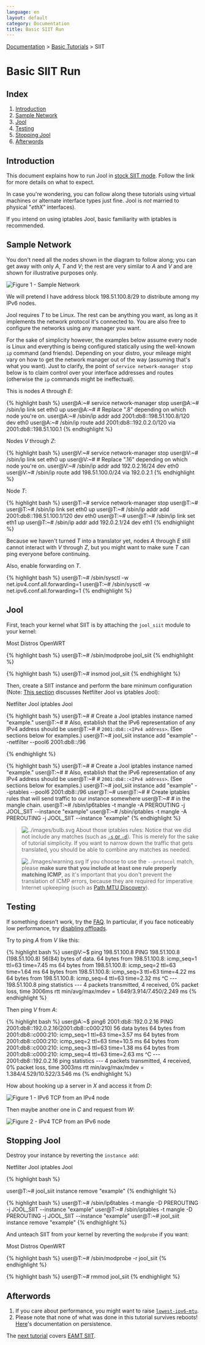 ```yaml
---
language: en
layout: default
category: Documentation
title: Basic SIIT Run
---
```


[Documentation](documentation.html) > [Basic Tutorials](documentation.html#basic-tutorials) > SIIT

# Basic SIIT Run

## Index

1. [Introduction](#introduction)
2. [Sample Network](#sample-network)
3. [Jool](#jool)
4. [Testing](#testing)
5. [Stopping Jool](#stopping-jool)
6. [Afterwords](#afterwords)

## Introduction

This document explains how to run Jool in [stock SIIT mode](intro-xlat.html#siit-traditional). Follow the link for more details on what to expect.

In case you're wondering, you can follow along these tutorials using virtual machines or alternate interface types just fine. Jool is _not_ married to physical "_ethX_" interfaces).

If you intend on using iptables Jool, basic familiarity with iptables is recommended.

## Sample Network

You don't need all the nodes shown in the diagram to follow along; you can get away with only _A_, _T_ and _V_; the rest are very similar to _A_ and _V_ and are shown for illustrative purposes only.

![Figure 1 - Sample Network](../images/network/vanilla.svg)

We will pretend I have address block 198.51.100.8/29 to distribute among my IPv6 nodes.

Jool requires _T_ to be Linux. The rest can be anything you want, as long as it implements the network protocol it's connected to. You are also free to configure the networks using any manager you want.

For the sake of simplicity however, the examples below assume every node is Linux and everything is being configured statically using the well-known `ip` command (and friends). Depending on your distro, your mileage might vary on how to get the network manager out of the way (assuming that's what you want). Just to clarify, the point of `service network-manager stop` below is to claim control over your interface addresses and routes (otherwise the `ip` commands might be ineffectual).

This is nodes _A_ through _E_:

{% highlight bash %}
user@A:~# service network-manager stop
user@A:~# /sbin/ip link set eth0 up
user@A:~# # Replace ".8" depending on which node you're on.
user@A:~# /sbin/ip addr add 2001:db8::198.51.100.8/120 dev eth0
user@A:~# /sbin/ip route add 2001:db8::192.0.2.0/120 via 2001:db8::198.51.100.1
{% endhighlight %}

Nodes _V_ through _Z_:

{% highlight bash %}
user@V:~# service network-manager stop
user@V:~# /sbin/ip link set eth0 up
user@V:~# # Replace ".16" depending on which node you're on.
user@V:~# /sbin/ip addr add 192.0.2.16/24 dev eth0
user@V:~# /sbin/ip route add 198.51.100.0/24 via 192.0.2.1
{% endhighlight %}

Node _T_:

{% highlight bash %}
user@T:~# service network-manager stop
user@T:~# 
user@T:~# /sbin/ip link set eth0 up
user@T:~# /sbin/ip addr add 2001:db8::198.51.100.1/120 dev eth0
user@T:~# 
user@T:~# /sbin/ip link set eth1 up
user@T:~# /sbin/ip addr add 192.0.2.1/24 dev eth1
{% endhighlight %}

Because we haven't turned _T_ into a translator yet, nodes _A_ through _E_ still cannot interact with _V_ through _Z_, but you might want to make sure _T_ can ping everyone before continuing.

Also, enable forwarding on _T_.

{% highlight bash %}
user@T:~# /sbin/sysctl -w net.ipv4.conf.all.forwarding=1
user@T:~# /sbin/sysctl -w net.ipv6.conf.all.forwarding=1
{% endhighlight %}

## Jool

First, teach your kernel what SIIT is by attaching the `jool_siit` module to your kernel:

<div class="distro-menu">
	<span class="distro-selector" onclick="showDistro(this);">Most Distros</span>
	<span class="distro-selector" onclick="showDistro(this);">OpenWRT</span>
</div>

<!-- Most Distros -->
{% highlight bash %}
user@T:~# /sbin/modprobe jool_siit
{% endhighlight %}

<!-- OpenWRT -->
{% highlight bash %}
user@T:~# insmod jool_siit
{% endhighlight %}

Then, create a SIIT instance and perform the bare minimum configuration (Note: [This section](intro-jool.html#design) discusses Netfilter Jool vs iptables Jool):

<div class="distro-menu">
	<span class="distro-selector" onclick="showDistro(this);">Netfilter Jool</span>
	<span class="distro-selector" onclick="showDistro(this);">iptables Jool</span>
</div>

<!-- Netfilter Jool -->
{% highlight bash %}
user@T:~# # Create a Jool iptables instance named "example."
user@T:~# # Also, establish that the IPv6 representation of any IPv4 address should be
user@T:~# # `2001:db8::<IPv4 address>`. (See sections below for examples.)
user@T:~# jool_siit instance add "example" --netfilter --pool6 2001:db8::/96 
 
 
 
 
 
{% endhighlight %}

<!-- iptables Jool -->
{% highlight bash %}
user@T:~# # Create a Jool iptables instance named "example."
user@T:~# # Also, establish that the IPv6 representation of any IPv4 address should be
user@T:~# # `2001:db8::<IPv4 address>`. (See sections below for examples.)
user@T:~# jool_siit instance add "example" --iptables  --pool6 2001:db8::/96
user@T:~# 
user@T:~# # Create iptables rules that will send traffic to our instance somewhere
user@T:~# # in the mangle chain.
user@T:~# /sbin/ip6tables -t mangle -A PREROUTING -j JOOL_SIIT --instance "example"
user@T:~# /sbin/iptables  -t mangle -A PREROUTING -j JOOL_SIIT --instance "example"
{% endhighlight %}

> ![../images/bulb.svg](../images/bulb.svg) About those iptables rules: Notice that we did not include any matches (such as [`-s` or `-d`](https://netfilter.org/documentation/HOWTO/packet-filtering-HOWTO-7.html#ss7.3)). This is merely for the sake of tutorial simplicity. If you want to narrow down the traffic that gets translated, you should be able to combine any matches as needed.
> 
> ![../images/warning.svg](../images/warning.svg) If you choose to use the `--protocol` match, please **make sure that you include at least one rule properly matching ICMP**, as it's important that you don't prevent the translation of ICMP errors, because they are required for imperative Internet upkeeping (such as [Path MTU Discovery](https://en.wikipedia.org/wiki/Path_MTU_Discovery)).

## Testing

If something doesn't work, try the [FAQ](faq.html). In particular, if you face noticeably low performance, try [disabling offloads](offloads.html).

Try to ping _A_ from _V_ like this:

{% highlight bash %}
user@V:~$ ping 198.51.100.8
PING 198.51.100.8 (198.51.100.8) 56(84) bytes of data.
64 bytes from 198.51.100.8: icmp_seq=1 ttl=63 time=7.45 ms
64 bytes from 198.51.100.8: icmp_seq=2 ttl=63 time=1.64 ms
64 bytes from 198.51.100.8: icmp_seq=3 ttl=63 time=4.22 ms
64 bytes from 198.51.100.8: icmp_seq=4 ttl=63 time=2.32 ms
^C
--- 198.51.100.8 ping statistics ---
4 packets transmitted, 4 received, 0% packet loss, time 3006ms
rtt min/avg/max/mdev = 1.649/3.914/7.450/2.249 ms
{% endhighlight %}

Then ping _V_ from _A_:

{% highlight bash %}
user@A:~$ ping6 2001:db8::192.0.2.16
PING 2001:db8::192.0.2.16(2001:db8::c000:210) 56 data bytes
64 bytes from 2001:db8::c000:210: icmp_seq=1 ttl=63 time=3.57 ms
64 bytes from 2001:db8::c000:210: icmp_seq=2 ttl=63 time=10.5 ms
64 bytes from 2001:db8::c000:210: icmp_seq=3 ttl=63 time=1.38 ms
64 bytes from 2001:db8::c000:210: icmp_seq=4 ttl=63 time=2.63 ms
^C
--- 2001:db8::192.0.2.16 ping statistics ---
4 packets transmitted, 4 received, 0% packet loss, time 3003ms
rtt min/avg/max/mdev = 1.384/4.529/10.522/3.546 ms
{% endhighlight %}

How about hooking up a server in _X_ and access it from _D_:

![Figure 1 - IPv6 TCP from an IPv4 node](../images/run-vanilla-firefox-4to6.png)

Then maybe another one in _C_ and request from _W_:

![Figure 2 - IPv4 TCP from an IPv6 node](../images/run-vanilla-firefox-6to4.png)

## Stopping Jool

Destroy your instance by reverting the `instance add`:

<div class="distro-menu">
	<span class="distro-selector" onclick="showDistro(this);">Netfilter Jool</span>
	<span class="distro-selector" onclick="showDistro(this);">iptables Jool</span>
</div>

<!-- Netfilter Jool -->
{% highlight bash %}
 
 
user@T:~# jool_siit instance remove "example"
{% endhighlight %}

<!-- iptables Jool -->
{% highlight bash %}
user@T:~# /sbin/ip6tables -t mangle -D PREROUTING -j JOOL_SIIT --instance "example"
user@T:~# /sbin/iptables  -t mangle -D PREROUTING -j JOOL_SIIT --instance "example"
user@T:~# jool_siit instance remove "example"
{% endhighlight %}

And unteach SIIT from your kernel by reverting the `modprobe` if you want:

<div class="distro-menu">
	<span class="distro-selector" onclick="showDistro(this);">Most Distros</span>
	<span class="distro-selector" onclick="showDistro(this);">OpenWRT</span>
</div>

<!-- Most Distros -->
{% highlight bash %}
user@T:~# /sbin/modprobe -r jool_siit
{% endhighlight %}

<!-- OpenWRT -->
{% highlight bash %}
user@T:~# rmmod jool_siit
{% endhighlight %}

## Afterwords

1. If you care about performance, you might want to raise [`lowest-ipv6-mtu`](mtu.html).
3. Please note that none of what was done in this tutorial survives reboots! [Here](run-persistent.html)'s documentation on persistence.

The [next tutorial](run-eam.html) covers [EAMT SIIT](intro-xlat.html#siit-eamt).

